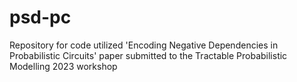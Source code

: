 # psd-pc
Repository for code utilized 'Encoding Negative Dependencies in Probabilistic Circuits' paper submitted to the Tractable Probabilistic Modelling 2023 workshop
